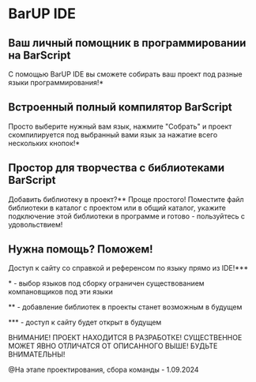 <h1>BarUP IDE</h1>
<h2>Ваш личный помощник в программировании на BarScript</h2>
С помощью BarUP IDE вы сможете собирать ваш проект под разные языки программирования!*

<h2>Встроенный полный компилятор BarScript</h2>
Просто выберите нужный вам язык, нажмите "Собрать" и проект скомпилируется под выбранный вами язык за нажатие всего нескольких кнопок!*

<h2>Простор для творчества с библиотеками BarScript</h2>
Добавить библиотеку в проект?** Проще простого! Поместите файл библиотеки в каталог с проектом или в общий каталог, укажите подключение этой библиотеки в программе и готово - пользуйтесь с удовольствием!

<h2>Нужна помощь? Поможем!</h2>
Доступ к сайту со справкой и референсом по языку прямо из IDE!***<p><p>

\* - выбор языков под сборку ограничен существованием компановщиков под эти языки<p>
** - добавление библиотек в проекты станет возможным в будущем<p>
*** - доступ к сайту будет открыт в будущем<p>

ВНИМАНИЕ! ПРОЕКТ НАХОДИТСЯ В РАЗРАБОТКЕ! СУЩЕСТВЕННОЕ МОЖЕТ ЯВНО ОТЛИЧАТСЯ ОТ ОПИСАННОГО ВЫШЕ! БУДЬТЕ ВНИМАТЕЛЬНЫ!

@На этапе проектирования, сбора команды - 1.09.2024
